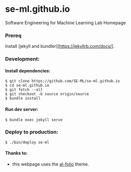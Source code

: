 # se-ml.github.io

Software Engineering for Machine Learning Lab Homepage


### Prereq
Install (jekyll and bundler)[https://jekyllrb.com/docs/].

### Development:

#### Install dependencies:
```
$ git clone https://github.com/SE-ML/se-ml.github.io
$ cd se-ml.github.io
$ git fetch --all
$ git checkout -b source origin/source
$ bundle install
```

#### Run dev server:
```
$ bundle exec jekyll serve
```

### Deploy to production:
```
$ ./bin/deploy se-ml
```


#### Thanks to:
- this webpage uses the [al-folio](https://alshedivat.github.io/al-folio/) theme.
